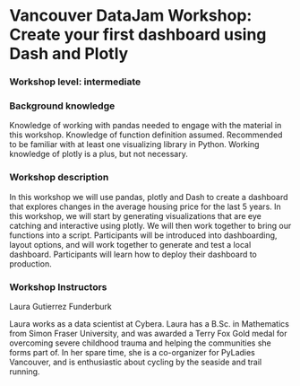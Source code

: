 # Vancouver DataJam Workshop: Create your first dashboard using Dash and Plotly

### Workshop level: intermediate

### Background knowledge

Knowledge of working with pandas needed to engage with the material in this workshop. Knowledge of function definition assumed. Recommended to be familiar with at least one visualizing library in Python. Working knowledge of plotly is a plus, but not necessary. 

### Workshop description

In this workshop we will use pandas, plotly and Dash to create a dashboard that explores changes in the average housing price for the last 5 years. In this workshop, we will start
by generating visualizations that are eye catching and interactive using plotly. We will then work together to bring our functions into a script. Participants will be introduced into dashboarding, layout options, and will work together to generate and test a local dashboard. Participants will learn how to deploy their dashboard to production. 

### Workshop Instructors

Laura Gutierrez Funderburk

Laura works as a data scientist at Cybera. Laura has a B.Sc. in Mathematics from Simon Fraser University, and was awarded a Terry Fox Gold medal for overcoming severe childhood trauma and helping the communities she forms part of. In her spare time, she is a co-organizer for PyLadies Vancouver, and is enthusiastic about cycling by the seaside and trail running. 
